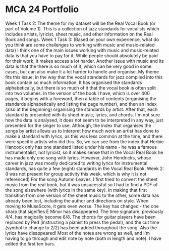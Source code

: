 # MCA 24 Portfolio
Week 1 Task 2: The theme for my dataset will be the Real Vocal Book (or part of Volume 1). This is a collection of jazz standards for vocalists which includes artists, lyricist, sheet music, and other information on the Real Book and songs. 
Week 1 Task 3: (Based on your own experience, what do you think are some challenges to working with music and music-related data)
I think one of the main issues working with music and music-related data is that you have to pay for it. While people should absolutely be paid for their work, it makes access a lot harder. Another issue with music and its data is that the there is so much of it, which can be very good in some cases, but can also make it a lot harder to handle and organise. My theme fits this issue, in the way that the vocal standards for jazz compiled into this book contain so much information. It has organised the standards alphabetically, but there is so much of it that the vocal book is often split into two volumes. In the version of the book I have, which is over 400 pages, it begins with a foreword, then a table of contents (organising the standards alphabetically and listing the page number), and then an index (also at the beginning) organising the standards by artist. After that, each standard is presented with its sheet music, lyrics, and chords. I'm not sure how the data is analysed, it does not seem to be interpreted in any way, just presented for the singer to use. Although, the index that organises the songs by artist allows us to interpret how much work an artist has done to make a standard with lyrics, as this was less common at the time, and there were specific artists who did this. So, we can see from the index that Herbie Hancock only has one standard listed under his name - he was a famous instrumentalist, not lyricist, so it makes sense that in the Vocal Real Book he has made only one song with lyrics. However, John Hendricks, whose career in jazz was mostly dedicated to writing lyrics for instrumental standards, has quite a few (eight) standards in the Vocal Real Book.
Week 2: (I was not present for group activity this week, which is why it is not referenced) For the song Autumn Leaves, I first tried to convert the sheet music from the real book, but it was unsucessful so I had to find a PDF of the song elsewhere (with lyrics in the same key). In making that first transition from one version of the sheet music to the other, some data has already been lost, including the author and directions on style. When moving to MuseScore, it gets even worse. The key has changed - the one sharp that signifies E Minor has disappeared. The time signature, previously 4/4, has magically become 6/8. The chords for guitar players have been replaced by Ped (instructing a pianist to press the pedal), and the cut time (symbol to change to 2/2) has been added throughout the song. Also the lyrics have disappeared! Most of the notes are wrong as well, and I'm having to go through and edit note by note (both in length and note). I have edited the first ten bars.
